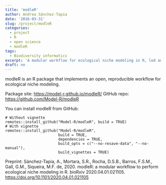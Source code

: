 ```yaml
---
title: 'modleR'
author: Andrea Sánchez-Tapia
date: '2016-03-31'
slug: /project/modleR
categories:
  - project
  - R
  - open science
  - modleR
tags:
  - Biodiversity informatics
excerpt: 'A modular workflow for ecological niche modeling in R, led and maintained by me'
draft: no
---
```


modleR is an R package that implements an open, reproducible workflow for ecological niche modeling. 

Package site: https://model-r.github.io/modleR/
GitHub repo: https://github.com/Model-R/modleR

You can install modleR from GitHub: 

```
# Without vignette
remotes::install_github("Model-R/modleR", build = TRUE)
# With vignette
remotes::install_github("Model-R/modleR",
                        build = TRUE,
                        dependencies = TRUE,
                        build_opts = c("--no-resave-data", "--no-manual"),
                        build_vignettes = TRUE)
````

Preprint: Sánchez-Tapia, A., Mortara, S.R., Rocha, D.S.B., Barros, F.S.M., Gall, G.M., Siqueira, M.F. de, 2020. modleR: a modular workflow to perform ecological niche modeling in R. bioRxiv 2020.04.01.021105. https://doi.org/10.1101/2020.04.01.021105

